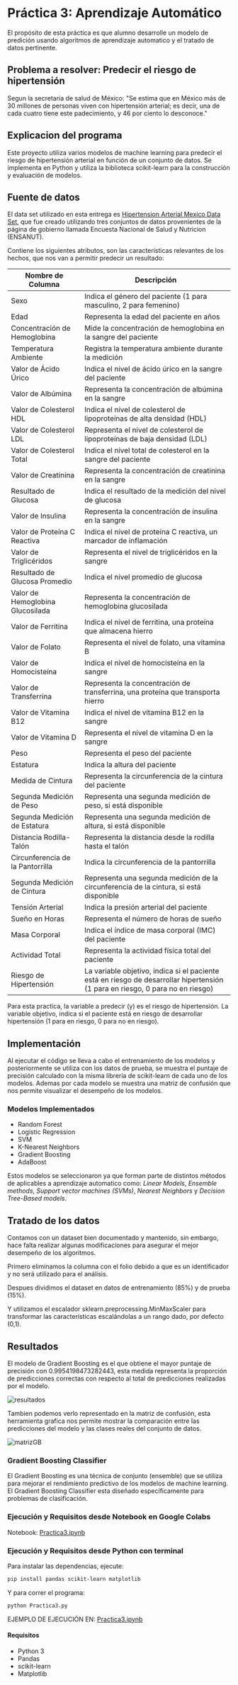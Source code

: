 # Práctica 3: Aprendizaje Automático

El propósito de esta práctica es que alumno desarrolle un modelo de predición usando algoritmos de aprendizaje automatico y el tratado de datos pertinente.

## Problema a resolver: Predecir el riesgo de hipertensión

Segun la secretaria de salud de México: "Se estima que en México más de 30 millones de personas viven con hipertensión arterial; es decir, una de cada cuatro tiene este padecimiento, y 46 por ciento lo desconoce."

## Explicacion del programa

Este proyecto utiliza varios modelos de machine learning para predecir el riesgo de hipertensión arterial en función de un conjunto de datos. Se implementa en Python y utiliza la biblioteca scikit-learn para la construcción y evaluación de modelos.

## Fuente de datos

El data set utilizado en esta entrega es [Hipertension Arterial Mexico Data Set](https://www.kaggle.com/datasets/frederickfelix/hipertensin-arterial-mxico), que fue creado utilizando tres conjuntos de datos provenientes de la página de gobierno llamada Encuesta Nacional de Salud y Nutricion (ENSANUT).

Contiene los siguientes atributos, son las características relevantes de los hechos, que nos van a permitir predecir un resultado:

|  Nombre de Columna                | Descripción                                                                                                                    |
|-----------------------------------|--------------------------------------------------------------------------------------------------------------------------------|
| Sexo                              | Indica el género del paciente (1 para masculino, 2 para femenino)                                                              |
| Edad                              | Representa la edad del paciente en años                                                                                        |
| Concentración de Hemoglobina      | Mide la concentración de hemoglobina en la sangre del paciente                                                                 |
| Temperatura Ambiente              | Registra la temperatura ambiente durante la medición                                                                           |
| Valor de Ácido Úrico              | Indica el nivel de ácido úrico en la sangre del paciente                                                                       |
| Valor de Albúmina                 | Representa la concentración de albúmina en la sangre                                                                           |
| Valor de Colesterol HDL           | Indica el nivel de colesterol de lipoproteínas de alta densidad (HDL)                                                          |
| Valor de Colesterol LDL           | Representa el nivel de colesterol de lipoproteínas de baja densidad (LDL)                                                      |
| Valor de Colesterol Total         | Indica el nivel total de colesterol en la sangre del paciente                                                                  |
| Valor de Creatinina               | Representa la concentración de creatinina en la sangre                                                                         |
| Resultado de Glucosa              | Indica el resultado de la medición del nivel de glucosa                                                                        |
| Valor de Insulina                 | Representa la concentración de insulina en la sangre                                                                           |
| Valor de Proteína C Reactiva      | Indica el nivel de proteína C reactiva, un marcador de inflamación                                                             |
| Valor de Triglicéridos            | Representa el nivel de triglicéridos en la sangre                                                                              |
| Resultado de Glucosa Promedio     | Indica el nivel promedio de glucosa                                                                                            |
| Valor de Hemoglobina Glucosilada  | Representa la concentración de hemoglobina glucosilada                                                                         |
| Valor de Ferritina                | Indica el nivel de ferritina, una proteína que almacena hierro                                                                 |
| Valor de Folato                   | Representa el nivel de folato, una vitamina B                                                                                  |
| Valor de Homocisteína             | Indica el nivel de homocisteína en la sangre                                                                                   |
| Valor de Transferrina             | Representa la concentración de transferrina, una proteína que transporta hierro                                                |
| Valor de Vitamina B12             | Indica el nivel de vitamina B12 en la sangre                                                                                   |
| Valor de Vitamina D               | Representa el nivel de vitamina D en la sangre                                                                                 |
| Peso                              | Representa el peso del paciente                                                                                                |
| Estatura                          | Indica la altura del paciente                                                                                                  |
| Medida de Cintura                 | Representa la circunferencia de la cintura del paciente                                                                        |
| Segunda Medición de Peso          | Representa una segunda medición de peso, si está disponible                                                                    |
| Segunda Medición de Estatura      | Representa una segunda medición de altura, si está disponible                                                                  |
| Distancia Rodilla-Talón           | Representa la distancia desde la rodilla hasta el talón                                                                        |
| Circunferencia de la Pantorrilla  | Indica la circunferencia de la pantorrilla                                                                                     |
| Segunda Medición de Cintura       | Representa una segunda medición de la circunferencia de la cintura, si está disponible                                         |
| Tensión Arterial                  |  Indica la presión arterial del paciente                                                                                       |
| Sueño en Horas                    | Representa el número de horas de sueño                                                                                         |
| Masa Corporal                     | Indica el índice de masa corporal (IMC) del paciente                                                                           |
| Actividad Total                   | Representa la actividad física total del paciente                                                                              |
| Riesgo de Hipertensión            | La variable objetivo, indica si el paciente está en riesgo de desarrollar hipertensión (1 para en riesgo, 0 para no en riesgo) |

Para esta practica, la variable a predecir (y) es el riesgo de hipertensión. La variable objetivo, indica si el paciente está en riesgo de desarrollar hipertensión (1 para en riesgo, 0 para no en riesgo).

## Implementación

Al ejecutar el código se lleva a cabo el entrenamiento de los modelos y posteriormente se utiliza con los datos de prueba, se muestra el puntaje de precisión calculado con la misma librería de scikit-learn de cada uno de los modelos. Ademas por cada modelo se muestra una matriz de confusión que nos permite visualizar el desempeño de los modelos.

### Modelos Implementados

* Random Forest
* Logistic Regression
* SVM
* K-Nearest Neighbors
* Gradient Boosting
* AdaBoost

Estos modelos se seleccionaron ya que forman parte de distintos métodos de aplicables a aprendizaje automatico como: _Linear Models_, _Ensemble methods_, _Support vector machines (SVMs)_, _Nearest Neighbors_ y _Decision Tree-Based models_.

## Tratado de los datos

Contamos con un dataset bien documentado y mantenido, sin embargo, hace falta realizar algunas modificaciones para asegurar el mejor desempeño de los algoritmos.

Primero eliminamos la columna con el folio debido a que es un identificador y no será utilizado para el análisis.

Despues dividimos el dataset en datos de entrenamiento (85%) y de prueba (15%).

Y utilizamos el escalador sklearn.preprocessing.MinMaxScaler para transformar las características escalándolas a un rango dado, por defecto (0,1).

## Resultados

El modelo de Gradient Boosting es el que obtiene el mayor puntaje de precisión con 0.9954198473282443, esta medida representa la proporción de predicciones correctas con respecto al total de predicciones realizadas por el modelo.

![resultados](result_images/Resultados.png)

Tambien podemos verlo representado en la matriz de confusión, esta herramienta grafica nos permite mostrar la comparación entre las predicciones del modelo y las clases reales del conjunto de datos.

![matrizGB](result_images/test_results_sample.png)

### Gradient Boosting Classifier

El Gradient Boosting es una técnica de conjunto (ensemble) que se utiliza para mejorar el rendimiento predictivo de los modelos de machine learning. El Gradient Boosting Classifier esta diseñado específicamente para problemas de clasificación.

### Ejecución y Requisitos desde Notebook en Google Colabs

Notebook: [Practica3.ipynb](https://drive.google.com/file/d/10P7sGUYnpBR1_ygT3UUYRy2HfJb68eyO/view?usp=sharing)

### Ejecución y Requisitos desde Python con terminal

Para instalar las dependencias, ejecute:

```bash
pip install pandas scikit-learn matplotlib
```

Y para correr el programa:

```bash
python Practica3.py
```

EJEMPLO DE EJECUCIÓN EN: [Practica3.ipynb](https://drive.google.com/file/d/10P7sGUYnpBR1_ygT3UUYRy2HfJb68eyO/view?usp=sharing)

#### Requisitos

* Python 3
* Pandas
* scikit-learn
* Matplotlib
